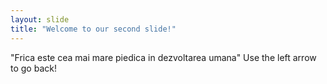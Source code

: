 ```yaml
---
layout: slide
title: "Welcome to our second slide!"
---
```

"Frica este cea mai mare piedica in dezvoltarea umana"
Use the left arrow to go back!
